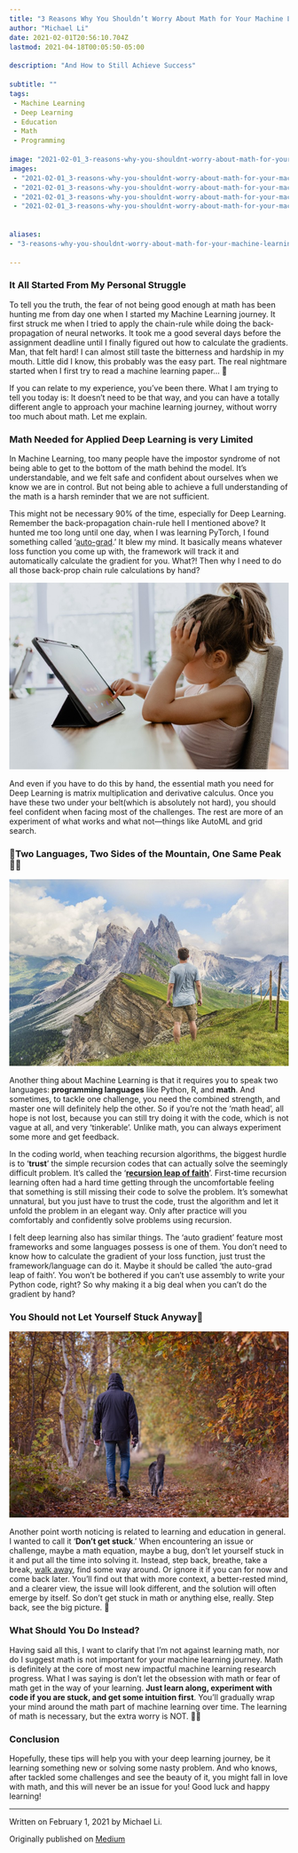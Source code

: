 ```yaml
---
title: "3 Reasons Why You Shouldn’t Worry About Math for Your Machine Learning Journey"
author: "Michael Li"
date: 2021-02-01T20:56:10.704Z
lastmod: 2021-04-18T00:05:50-05:00

description: "And How to Still Achieve Success"

subtitle: ""
tags:
 - Machine Learning
 - Deep Learning
 - Education
 - Math
 - Programming

image: "2021-02-01_3-reasons-why-you-shouldnt-worry-about-math-for-your-machine-learning-journey_0.jpeg" 
images:
 - "2021-02-01_3-reasons-why-you-shouldnt-worry-about-math-for-your-machine-learning-journey_0.jpeg"
 - "2021-02-01_3-reasons-why-you-shouldnt-worry-about-math-for-your-machine-learning-journey_1.jpg"
 - "2021-02-01_3-reasons-why-you-shouldnt-worry-about-math-for-your-machine-learning-journey_2.jpeg"
 - "2021-02-01_3-reasons-why-you-shouldnt-worry-about-math-for-your-machine-learning-journey_3.jpeg"


aliases:
- "3-reasons-why-you-shouldnt-worry-about-math-for-your-machine-learning-journey-e06dff6528d1"

---
```



### It All Started From My Personal Struggle

To tell you the truth, the fear of not being good enough at math has been hunting me from day one when I started my Machine Learning journey. It first struck me when I tried to apply the chain-rule while doing the back-propagation of neural networks. It took me a good several days before the assignment deadline until I finally figured out how to calculate the gradients. Man, that felt hard! I can almost still taste the bitterness and hardship in my mouth. Little did I know, this probably was the easy part. The real nightmare started when I first try to read a machine learning paper… 🤮

If you can relate to my experience, you’ve been there. What I am trying to tell you today is: It doesn’t need to be that way, and you can have a totally different angle to approach your machine learning journey, without worry too much about math. Let me explain.

### Math Needed for Applied Deep Learning is very Limited

In Machine Learning, too many people have the impostor syndrome of not being able to get to the bottom of the math behind the model. It’s understandable, and we felt safe and confident about ourselves when we know we are in control. But not being able to achieve a full understanding of the math is a harsh reminder that we are not sufficient.

This might not be necessary 90% of the time, especially for Deep Learning. Remember the back-propagation chain-rule hell I mentioned above? It hunted me too long until one day, when I was learning PyTorch, I found something called ‘[auto-grad](https://pytorch.org/tutorials/beginner/blitz/autograd_tutorial.html).’ It blew my mind. It basically means whatever loss function you come up with, the framework will track it and automatically calculate the gradient for you. What?! Then why I need to do all those back-prop chain rule calculations by hand?

![](2021-02-01_3-reasons-why-you-shouldnt-worry-about-math-for-your-machine-learning-journey_1.jpg)

And even if you have to do this by hand, the essential math you need for Deep Learning is matrix multiplication and derivative calculus. Once you have these two under your belt(which is absolutely not hard), you should feel confident when facing most of the challenges. The rest are more of an experiment of what works and what not—things like AutoML and grid search.

### 🧗Two Languages, Two Sides of the Mountain, One Same Peak🧗‍♀️

![](2021-02-01_3-reasons-why-you-shouldnt-worry-about-math-for-your-machine-learning-journey_2.jpeg)

Another thing about Machine Learning is that it requires you to speak two languages: **programming languages** like Python, R, and **math**. And sometimes, to tackle one challenge, you need the combined strength, and master one will definitely help the other. So if you’re not the ‘math head’, all hope is not lost, because you can still try doing it with the code, which is not vague at all, and very ‘tinkerable’. Unlike math, you can always experiment some more and get feedback.

In the coding world, when teaching recursion algorithms, the biggest hurdle is to ‘**trust**’ the simple recursion codes that can actually solve the seemingly difficult problem. It’s called the ‘[**recursion leap of faith**](https://baeddavid.medium.com/taking-the-first-recursive-leap-of-faith-ea5cd9582d94)’. First-time recursion learning often had a hard time getting through the uncomfortable feeling that something is still missing their code to solve the problem. It’s somewhat unnatural, but you just have to trust the code, trust the algorithm and let it unfold the problem in an elegant way. Only after practice will you comfortably and confidently solve problems using recursion.

I felt deep learning also has similar things. The ‘auto gradient’ feature most frameworks and some languages possess is one of them. You don’t need to know how to calculate the gradient of your loss function, just trust the framework/language can do it. Maybe it should be called ‘the auto-grad leap of faith’. You won’t be bothered if you can’t use assembly to write your Python code, right? So why making it a big deal when you can’t do the gradient by hand?

### You Should not Let Yourself Stuck Anyway🚦

![walk away](2021-02-01_3-reasons-why-you-shouldnt-worry-about-math-for-your-machine-learning-journey_3.jpeg)

Another point worth noticing is related to learning and education in general. I wanted to call it ‘**Don’t get stuck**.’ When encountering an issue or challenge, maybe a math equation, maybe a bug, don’t let yourself stuck in it and put all the time into solving it. Instead, step back, breathe, take a break, [walk away](https://www.quora.com/Why-do-I-always-find-a-solution-to-a-programming-problem-when-I-start-walking-away-from-the-PC), find some way around. Or ignore it if you can for now and come back later. You’ll find out that with more context, a better-rested mind, and a clearer view, the issue will look different, and the solution will often emerge by itself. So don’t get stuck in math or anything else, really. Step back, see the big picture. 🥾

### What Should You Do Instead?

Having said all this, I want to clarify that I’m not against learning math, nor do I suggest math is not important for your machine learning journey. Math is definitely at the core of most new impactful machine learning research progress. What I was saying is don’t let the obsession with math or fear of math get in the way of your learning. **Just learn along, experiment with code if you are stuck, and get some intuition first**. You’ll gradually wrap your mind around the math part of machine learning over time. The learning of math is necessary, but the extra worry is NOT. 👨‍💻

### Conclusion

Hopefully, these tips will help you with your deep learning journey, be it learning something new or solving some nasty problem. And who knows, after tackled some challenges and see the beauty of it, you might fall in love with math, and this will never be an issue for you! Good luck and happy learning!

* * *
Written on February 1, 2021 by Michael Li.

Originally published on [Medium](https://medium.com/@lymenlee/3-reasons-why-you-shouldnt-worry-about-math-for-your-machine-learning-journey-e06dff6528d1)
